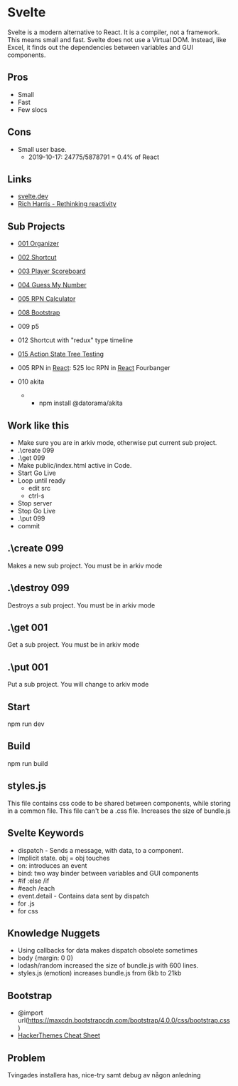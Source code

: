 # Svelte

Svelte is a modern alternative to React. It is a compiler, not a framework.
This means small and fast. Svelte does not use a Virtual DOM. Instead, like Excel, it finds out the dependencies between variables and GUI components.

## Pros

* Small
* Fast
* Few slocs

## Cons

* Small user base. 
  * 2019-10-17: 24775/5878791 = 0.4% of React

## Links

* [svelte.dev](https://svelte.dev)
* [Rich Harris - Rethinking reactivity](https://www.youtube.com/watch?v=AdNJ3fydeao)

## Sub Projects

* [001 Organizer](         https://christernilsson.github.io/Lab/2019/104-Svelte-Playground/arkiv/001/public)
* [002 Shortcut](          https://christernilsson.github.io/Lab/2019/104-Svelte-Playground/arkiv/002/public)
* [003 Player Scoreboard]( https://christernilsson.github.io/Lab/2019/104-Svelte-Playground/arkiv/003/public)
* [004 Guess My Number](   https://christernilsson.github.io/Lab/2019/104-Svelte-Playground/arkiv/004/public)
* [005 RPN Calculator](    https://christernilsson.github.io/Lab/2019/104-Svelte-Playground/arkiv/005/public) 
* [008 Bootstrap](    https://christernilsson.github.io/Lab/2019/104-Svelte-Playground/arkiv/008/public) 
* 009 p5
* 012 Shortcut with "redux" type timeline
* [015 Action State Tree Testing](    https://christernilsson.github.io/Lab/2019/104-Svelte-Playground/arkiv/015/public) 


* 005
RPN in [React](https://github.com/t-eckert/react-rpn): 525 loc 
RPN in [React](https://github.com/slinke/react-rpn-calculator) Fourbanger

* 010 akita
  * * npm install @datorama/akita



## Work like this

* Make sure you are in arkiv mode, otherwise put current sub project.
* .\create 099
* .\get 099
* Make public/index.html active in Code.
* Start Go Live
* Loop until ready
	* edit src
	* ctrl-s
* Stop server 
* Stop Go Live
* .\put 099
* commit


## .\create 099

Makes a new sub project. You must be in arkiv mode

## .\destroy 099

Destroys a sub project. You must be in arkiv mode

## .\get 001

Get a sub project. You must be in arkiv mode

## .\put 001

Put a sub project. You will change to arkiv mode

## Start

npm run dev

## Build

npm run build

## styles.js

This file contains css code to be shared between components, while storing in a common file.
This file can't be a .css file.
Increases the size of bundle.js

## Svelte Keywords

* dispatch - Sends a message, with data, to a component.
* Implicit state. obj = obj touches
* on: introduces an event
* bind: two way binder between variables and GUI components
* #if :else /if
* #each /each
* event.detail - Contains data sent by dispatch
* <script></script> for .js
* <style></style>   for css

## Knowledge Nuggets

* Using callbacks for data makes dispatch obsolete sometimes
* body {margin: 0 0}
* lodash/random increased the size of bundle.js with 600 lines.
* styles.js (emotion) increases bundle.js from 6kb to 21kb

## Bootstrap

* @import url(https://maxcdn.bootstrapcdn.com/bootstrap/4.0.0/css/bootstrap.css)
* [HackerThemes Cheat Sheet](https://hackerthemes.com/bootstrap-cheatsheet/)

## Problem

Tvingades installera has, nice-try samt debug av någon anledning